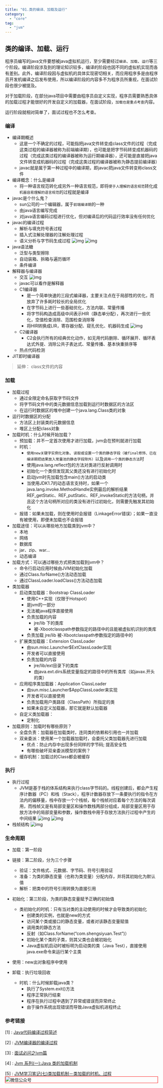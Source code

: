 ```yaml
---
title: "01.类的编译、加载及运行"
category:
  - "core"
tag:
  - "jvm"
---
```



## 类的编译、加载、运行

程序员编写的java文件要想被java虚拟机运行，至少需要经过`编译`、`加载`、`运行`等三个阶段。编译阶段涉及到的理论知识较多，编译的阶段也因不同的虚拟机实现而各有差别。此外，编译阶段因与虚拟机的具体实现密切相关，而应用程序多是由程序员开发机编译之后发布使用，所以编译阶段的内容多不为程序员所重视，在面试阶段也很少被提及。

对于加载阶段，在部分java项目中需要由程序员自定义实现，程序员需要熟悉具体的加载过程才能很好的开发自定义的加载器，在面试阶段，`加载也是重点考查`内容。

运行阶段就相对简单了，面试过程也不怎么考查。

### 编译

- 编译期概述
  - 这是一个不确定的过程，可能指把java文件转变成class文件的过程（完成这类过程的编译器被称为前端编译期），也可能是把字节码转变成机器码的过程（完成这类过程的编译器被称为运行期编译器），还可能是直接把java文件转变成机器码的过程（完成这类过程的编译器被称为静态提前编译器）
  - javac就是属于第一种过程中的编译期，即javac把java文件转变称class文件
- 编译概念：什么是编译
  - 将一种语言规范转化成另外一种语言规范，即将`便于人理解的语言规范`转化成`机器容易理解的语言规范`的过程就是编译
- javac是个什么鬼？
  - sun公司的一个编辑器，属于`前端编译期`的一种
  - 由java语言编写完成
  - 对java语言编码过程进行优化，但对编译后的代码运行效率没有任何优化
- javac的编译过程
  - 解析与填充符号表过程
  - 插入式注解处理器的注解处理过程
  - 语义分析与字节码生成过程
![img](../img/jvm/jvm-compile-process-src-model.png)
![img](../img/jvm/jvm-compile-process.png)
- java语法糖
  - 泛型与类型擦除
  - 自动装箱、拆箱与遍历循环
  - 条件编译
- 解释器与编译器
  - 交互
![img](../img/jvm/hotspot-compile-interperter-alternation.png)
  - javac可以看作是解释器
  - C1编译器
    - 是一个简单快速的三段式编译器，主要关注点在于局部性的优化，而放弃了许多耗时较长的全局优化
    - 在字节码上进行一些基础优化，方法内联、常量传播
    - 将字节码构造成高级中间表示HIR（静态单分配），再次进行一些优化，空值检查消除、范围检查消除等
    - 将HIR转换成LIR，寄存器分配、窥孔优化、机器码生成
![img](../img/jvm/hotspot-c1.png)
  - C2编译器
    - C2会执行所有的经典优化动作，如无用代码删除、循环展开、循环表达式外提、消除公共子表达式、常量传播、基本快重排序等
  - 热点代码检测
- JIT即时编译器

> 延伸： class文件的内容

### 加载

- 加载过程
  - 通过全限定命名获取字节码文件
  - 将字节码文件中的类元数据信息加载到运行时数据区的方法区
  - 在运行时数据区的堆中创建一个java.lang.Class类的对象
- 运行时数据区的分配
  - 方法区上封装类的元数据信息
  - 堆区上分配class对象
- 加载时机：什么时候开始加载？
  - 预加载：并不一定首次使用才进行加载，jvm会在预判就进行加载
  - 时机：
    - `使用new关键字实例化对象`、`读取或设置一个类的静态字段（被final修饰、已在编译期把结果放入常量池的静态字段除外）`以及`调用一个类的静态方法`时
    - 使用java.lang.reflect包的方法对类进行反射调用时
    - 初始化一个类但发现其父类还没有进行初始化时
    - 启动jvm时先加载包含main()方法的启动类
    - 当使用JDK1.7的动态语言支持时，如果一个java.lang.invoke.MethodHandle实例最后的解析结果REF_getStatic、REF_putStatic、REF_invokeStatic的方法句柄，并且这个方法句柄所对应的类没有进行过初始化，则需要先触发其初始化
  - 报错：如果未加载，则在使用时会报错（LinkageError错误）；如果一直没有被使用，即便未加载也不会报错
- 加载途径：可以从哪些地方加载类到jvm中？
  - 本地
  - 网络
  - 数据库
  - jar、zip、war...
  - 动态编译
- 加载方式：可以通过哪些方式把类加载到jvm中？
  - 命令行启动应用时候由JVM初始化加载
  - 通过Class.forName()方法动态加载
  - 通过ClassLoader.loadClass()方法动态加载
- 类加载器
  - 启动类加载器：Bootstrap ClassLoader
    - 使用C++实现（仅限于Hotspot）
    - 是jvm的一部分
    - 无法被java程序直接使用
    - 负责加载的内容
      - jre/lib 下的类库
      - 被-Xbootclasspath参数指定的路径中的且能被虚拟机识别的类库
    - 负责加载 jre/lib 被-Xbootclasspath参数指定的路径中的
  - 扩展类加载器：Extension ClassLoader
    - 由sun.misc.Launcher$ExtClassLoader实现
    - 开发者可以直接使用
    - 负责加载的内容
      - jre/lib/ext目录下的类库
      - 由java.ext.dirs系统变量指定的路径中的所有类库（如javax.开头的类）
  - 应用程序类加载器：Application ClassLoader
    - 由sun.misc.Launcher$AppClassLoader来实现
    - 开发者可以直接使用
    - 负责加载用户类路径（ClassPath）所指定的类
    - 如果未自定义加载器，那它就是默认加载器
  - 自定义类加载器：
    - 定制化
- 加载原则：加载时有哪些原则？
  - 全盘负责：加载器在加载类时，连同类的依赖和引用也一并加载
  - 双亲委派：使用某一个加载器加载时，会委托父类加载器先进行加载
    - 优点：防止内存中出现多份同样的字节码; 提高安全性
    - 有哪些破坏双亲委派模型的案例？
  - 缓存机制：加载过的Class都会被缓存


### 执行
- 执行过程
  - JVM是基于栈的体系结构来执行class字节码的。线程创建后，都会产生程序计数器（PC）和栈（Stack），程序计数器存放下一条要执行的指令在方法内的偏移量，栈中存放一个个栈帧，每个栈帧对应着每个方法的每次调用，而栈帧又是有局部变量区和操作数栈两部分组成，局部变量区用于存放方法中的局部变量和参数，操作数栈中用于存放方法执行过程中产生的中间结果
![img](../img/jvm/run-process.png)
![img](../img/jvm/jvm-run-process.png)
- 栈帧结构
![img](../img/jvm/stack-frame.png)


### 生命周期
- 加载：第一阶段

- 链接：第二阶段，分为三个步骤
  - 验证：文件格式、元数据、字节码、符号引用验证
  - 准备：为类的静态变量（也称为类变量）分配内存，并将其初始化为默认值
  - 解析：把类中的符号引用转换为直接引用

- 初始化：第三阶段，为类的静态变量赋予正确的初始值
  - 类初始化的时机：只有当对类的主动使用的时候才会导致类的初始化
    - 创建类的实例，也就是new的方式
    - 访问某个类或接口的静态变量，或者对该静态变量赋值
    - 调用类的静态方法
    - 反射（如Class.forName(“com.shengsiyuan.Test”)）
    - 初始化某个类的子类，则其父类也会被初始化
    - Java虚拟机启动时被标明为启动类的类（Java Test），直接使用java.exe命令来运行某个主类

- 使用：new出对象程序中使用
- 卸载：执行垃圾回收
  - 时机：什么时候卸载java类？
    - 执行了System.exit()方法
    - 程序正常执行结束
    - 程序在执行过程中遇到了异常或错误而异常终止
    - 由于操作系统出现错误而导致Java虚拟机进程终止




### 参考链接
[1] : [Java代码编译过程简述](https://blog.csdn.net/fuzhongmin05/article/details/54880257)

[2] : [JVM编译器的编译过程](https://blog.csdn.net/tingfeng96/article/details/52261219)

[3] : [面试必问之jvm篇](https://www.cnblogs.com/lfs2640666960/p/9297176.html)

[4] : [Jvm 系列(一):Java 类的加载机制](http://www.ityouknow.com/jvm/2017/08/19/class-loading-principle.html)

[5] : [JVM学习笔记(七)类加载机制－类加载的时机、过程](https://blog.csdn.net/u012834750/article/details/70834735)
<img style="border:1px red solid; display:block; margin:0 auto;" :src="$withBase('/qrcode.jpg')" alt="微信公众号" />
